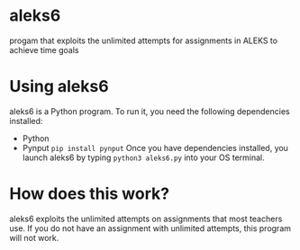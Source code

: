 # aleks6
progam that exploits the unlimited attempts for assignments in ALEKS to achieve time goals
# Using aleks6
aleks6 is a Python program. To run it, you need the following dependencies installed:
- Python
- Pynput ```pip install pynput```
Once you have dependencies installed, you launch aleks6 by typing ```python3 aleks6.py``` into your OS terminal.
# How does this work?
aleks6 exploits the unlimited attempts on assignments that most teachers use. If you do not have an assignment with unlimited attempts, this program will not work.
